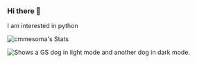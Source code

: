 ### Hi there 👋

I am interested in python



![cmmesoma's Stats](https://github-readme-stats.vercel.app/api?username=cmmesoma&theme=vue-dark&show_icons=true&hide_border=true&count_private=true)


<picture>
  <source media="(prefers-color-scheme: dark)" srcset="https://cdn.shopify.com/s/files/1/0270/8514/4164/files/Do_German_Shepherds_bark_a_lot_at_night.jpg?v=1673208189.png">
  <source media="(prefers-color-scheme: light)" srcset="https://upload.wikimedia.org/wikipedia/commons/d/d0/German_Shepherd_-_DSC_0346_%2810096362833%29.jpg">
  <img alt="Shows a GS dog in light mode and another dog in dark mode." src="https://cdn.shopify.com/s/files/1/0270/8514/4164/files/Do_German_Shepherds_bark_a_lot_at_night.jpg?v=1673208189.png">
</picture>
